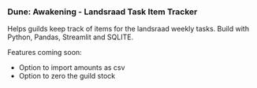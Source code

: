### Dune: Awakening - Landsraad Task Item Tracker

Helps guilds keep track of items for the landsraad weekly tasks.
Build with Python, Pandas, Streamlit and SQLITE.

Features coming soon:
- Option to import amounts as csv
- Option to zero the guild stock
